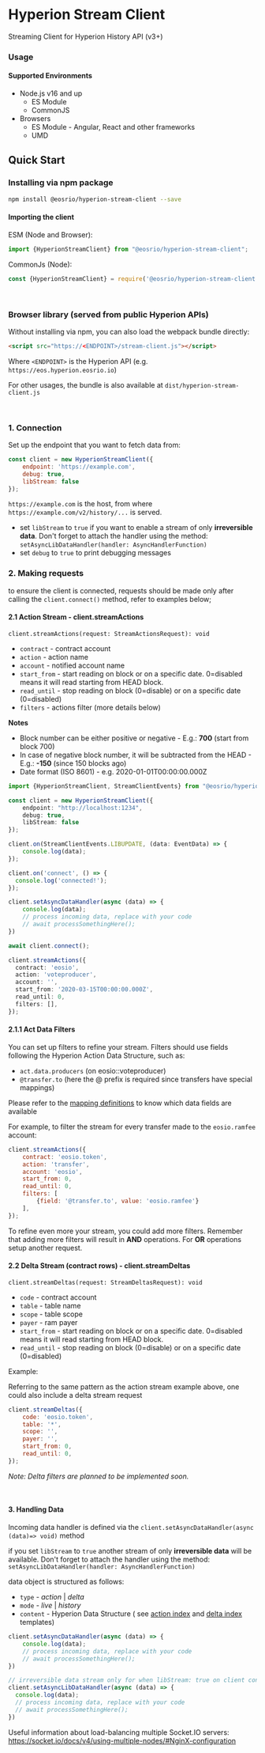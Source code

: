 # Hyperion Stream Client

Streaming Client for Hyperion History API (v3+)

### Usage

#### Supported Environments

- Node.js v16 and up
  - ES Module
  - CommonJS
- Browsers
  - ES Module - Angular, React and other frameworks
  - UMD

## Quick Start

### Installing via npm package

```bash
npm install @eosrio/hyperion-stream-client --save
```


#### Importing the client

ESM (Node and Browser):
```typescript
import {HyperionStreamClient} from "@eosrio/hyperion-stream-client";
```

CommonJs (Node):
```javascript
const {HyperionStreamClient} = require('@eosrio/hyperion-stream-client');
```

<br>

### Browser library (served from public Hyperion APIs)

Without installing via npm, you can also load the webpack bundle directly:

```html
<script src="https://<ENDPOINT>/stream-client.js"></script>
```

Where `<ENDPOINT>` is the Hyperion API (e.g. `https://eos.hyperion.eosrio.io`)

For other usages, the bundle is also available at `dist/hyperion-stream-client.js`

<br>


### 1. Connection

Set up the endpoint that you want to fetch data from:

```javascript
const client = new HyperionStreamClient({
    endpoint: 'https://example.com',
    debug: true,
    libStream: false
});
```

`https://example.com` is the host, from where `https://example.com/v2/history/...` is served.

- set `libStream` to `true` if you want to enable a stream of only **irreversible data**.
Don't forget to attach the handler using the method: `setAsyncLibDataHandler(handler: AsyncHandlerFunction)`
- set `debug`  to `true` to print debugging messages

### 2. Making requests

to ensure the client is connected, requests should be made only after calling the `client.connect()` method, refer to examples
below;

#### 2.1 Action Stream - client.streamActions

`client.streamActions(request: StreamActionsRequest): void`


- `contract` - contract account
- `action` - action name
- `account` - notified account name
- `start_from` - start reading on block or on a specific date. 0=disabled means it will read starting from HEAD block.
- `read_until` - stop reading on block  (0=disable) or on a specific date (0=disabled)
- `filters` - actions filter (more details below)

**Notes**

- Block number can be either positive or negative - E.g.: **700** (start from block 700)
- In case of negative block number, it will be subtracted from the HEAD - E.g.: **-150** (since 150 blocks ago)
- Date format (ISO 8601) - e.g. 2020-01-01T00:00:00.000Z

```typescript
import {HyperionStreamClient, StreamClientEvents} from "@eosrio/hyperion-stream-client";

const client = new HyperionStreamClient({
    endpoint: "http://localhost:1234",
    debug: true,
    libStream: false
});

client.on(StreamClientEvents.LIBUPDATE, (data: EventData) => {
    console.log(data);
});

client.on('connect', () => {
  console.log('connected!');
});

client.setAsyncDataHandler(async (data) => {
    console.log(data);
    // process incoming data, replace with your code
    // await processSomethingHere();
})

await client.connect();

client.streamActions({
  contract: 'eosio',
  action: 'voteproducer',
  account: '',
  start_from: '2020-03-15T00:00:00.000Z',
  read_until: 0,
  filters: [],
});

```

#### 2.1.1 Act Data Filters

You can set up filters to refine your stream. Filters should use fields following the Hyperion Action Data Structure,
such as:

- `act.data.producers` (on eosio::voteproducer)
- `@transfer.to` (here the @ prefix is required since transfers have special mappings)

Please refer to
the [mapping definitions](https://github.com/eosrio/Hyperion-History-API/blob/main/definitions/index-templates.ts) to
know which data fields are available

For example, to filter the stream for
every transfer made to the `eosio.ramfee` account:

```javascript
client.streamActions({
    contract: 'eosio.token',
    action: 'transfer',
    account: 'eosio',
    start_from: 0,
    read_until: 0,
    filters: [
        {field: '@transfer.to', value: 'eosio.ramfee'}
    ],
});
``` 

To refine even more your stream, you could add more filters. Remember that adding more filters
will result in **AND** operations. For **OR** operations setup another request. 

#### 2.2 Delta Stream (contract rows) - client.streamDeltas

`client.streamDeltas(request: StreamDeltasRequest): void`

- `code` - contract account
- `table` - table name
- `scope` - table scope
- `payer` - ram payer
- `start_from` - start reading on block or on a specific date. 0=disabled means it will read starting from HEAD block.
- `read_until` - stop reading on block  (0=disable) or on a specific date (0=disabled)



Example:

Referring to the same pattern as the action stream example above, one could also include a delta stream request

```javascript
client.streamDeltas({
    code: 'eosio.token',
    table: '*',
    scope: '',
    payer: '',
    start_from: 0,
    read_until: 0,
});
``` 

_Note: Delta filters are planned to be implemented soon._

<br>

#### 3. Handling Data

Incoming data handler is defined via the `client.setAsyncDataHandler(async (data)=> void)` method

if you set `libStream` to `true` another stream of only **irreversible data** will be available.
Don't forget to attach the handler using the method: `setAsyncLibDataHandler(handler: AsyncHandlerFunction)`

data object is structured as follows:

- `type` - _action_ | _delta_
- `mode` - _live_ | _history_
- `content` - Hyperion Data Structure (
  see [action index](https://github.com/eosrio/Hyperion-History-API/blob/main/definitions/index-templates.ts#L53)
  and [delta index](https://github.com/eosrio/Hyperion-History-API/blob/main/definitions/index-templates.ts#L212)
  templates)

```javascript
client.setAsyncDataHandler(async (data) => {
    console.log(data);
    // process incoming data, replace with your code
    // await processSomethingHere();
})

// irreversible data stream only for when libStream: true on client connection setup
client.setAsyncLibDataHandler(async (data) => {
  console.log(data);
  // process incoming data, replace with your code
  // await processSomethingHere();
})
```



Useful information about load-balancing multiple Socket.IO servers:
https://socket.io/docs/v4/using-multiple-nodes/#NginX-configuration
